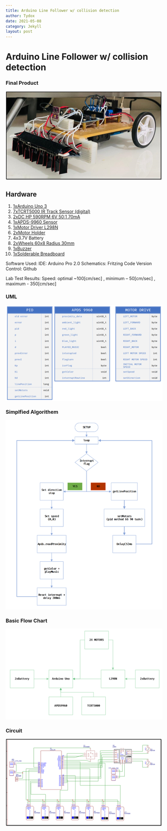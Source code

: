 ```yaml
---
title: Arduino Line Follower w/ collision detection
author: Tydox
date: 2021-05-08
category: Jekyll
layout: post
---
```

# Arduino Line Follower w/ collision detection

### Final Product
![](https://github.com/Tydox/LineFollower/blob/master/Images/car.png)


## Hardware

1. [1xArduino Uno 3](https://store.arduino.cc/products/arduino-uno-rev3)
2. [7xTCRT5000 IR Track Sensor (digital)](https://www.vishay.com/docs/83760/tcrt5000.pdf)
3. [2xDC HP 590RPM 6V 50:1 70mA](https://www.4project.co.il/product/micro-metal-gearmotor-hp-590rpm) 
4. [1xAPDS-9960 Sensor](https://www.sparkfun.com/products/12787)
5. [1xMotor Driver L298N](https://www.sparkfun.com/datasheets/Robotics/L298_H_Bridge.pdf)
6. [2xMotor Holder](https://www.4project.co.il/product/micro-motor-holder-white)
7. 4x3.7V Battery
8. [2xWheels 60x8 Radius 30mm](https://www.4project.co.il/product/999)
9. [1xBuzzer](https://www.beirutronics.com/wp-content/uploads/2019/01/passive-buzzer.jpg)
10. [1xSolderable Breadboard](https://www.upgradeindustries.com/media/ebay/Photos/breadboard_5x7_standard/breadboard_5x7_standard_wm.jpg)

Software Used:
IDE: Arduino Pro 2.0
Schematics: Fritzing
Code Version Control: Github

Lab Test Results:
Speed: optimal ~100[cm/sec] , minimum – 50[cm/sec] , maximum - 350[cm/sec]


### UML
![](https://github.com/Tydox/LineFollower/blob/master/Images/Data_variables.png)

### Simplfied Algorithem
![](https://github.com/Tydox/LineFollower/blob/master/Images/basic_flow.png)

### Basic Flow Chart
![](https://github.com/Tydox/LineFollower/blob/master/Images/flowchart.png)

### Circuit
![](https://github.com/Tydox/LineFollower/blob/master/Images/circuit-diagram.png)

